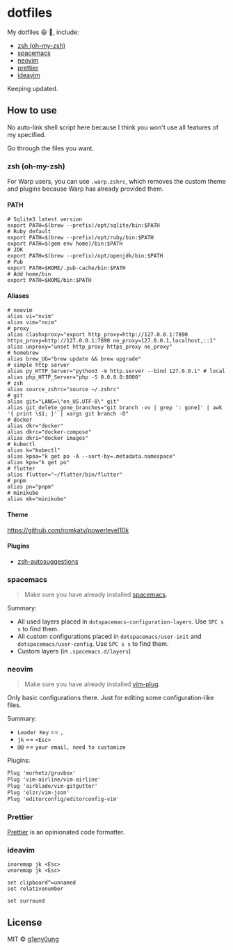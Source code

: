 # dotfiles

My dotfiles :satisfied: :see_no_evil:, include:

- [zsh (oh-my-zsh)](#zsh-oh-my-zsh)
- [spacemacs](#spacemacs)
- [neovim](#neovim)
- [prettier](#prettier)
- [ideavim](#ideavim)

Keeping updated.

## How to use

No auto-link shell script here because I think you won't use all features of my specified.

Go through the files you want.

### zsh (oh-my-zsh)

For Warp users, you can use `.warp.zshrc`, which removes the custom theme and
plugins because Warp has already provided them.

#### PATH

```shell
# Sqlite3 latest version
export PATH=$(brew --prefix)/opt/sqlite/bin:$PATH
# Ruby default
export PATH=$(brew --prefix)/opt/ruby/bin:$PATH
export PATH=$(gem env home)/bin:$PATH
# JDK
export PATH=$(brew --prefix)/opt/openjdk/bin:$PATH
# Pub
export PATH=$HOME/.pub-cache/bin:$PATH
# Add home/bin
export PATH=$HOME/bin:$PATH
```

#### Aliases

```shell
# neovim
alias vi="nvim"
alias vim="nvim"
# proxy
alias clashxproxy="export http_proxy=http://127.0.0.1:7890 https_proxy=http://127.0.0.1:7890 no_proxy=127.0.0.1,localhost,::1"
alias unproxy="unset http_proxy https_proxy no_proxy"
# homebrew
alias brew_UG="brew update && brew upgrade"
# simple http server
alias py_HTTP_Server="python3 -m http.server --bind 127.0.0.1" # local
alias php_HTTP_Server="php -S 0.0.0.0:8000"
# zsh
alias source_zshrc="source ~/.zshrc"
# git
alias git="LANG=\"en_US.UTF-8\" git"
alias git_delete_gone_branches="git branch -vv | grep ': gone]' | awk '{ print \$1; }' | xargs git branch -D"
# docker
alias dkr="docker"
alias dkrc="docker-compose"
alias dkri="docker images"
# kubectl
alias k="kubectl"
alias kpoa="k get po -A --sort-by=.metadata.namespace"
alias kpo="k get po"
# flutter
alias flutter="~/flutter/bin/flutter"
# pnpm
alias pn="pnpm"
# minikube
alias mk="minikube"
```

#### Theme

<https://github.com/romkatv/powerlevel10k>

#### Plugins

- [zsh-autosuggestions](https://github.com/zsh-users/zsh-autosuggestions)

### spacemacs

> Make sure you have already installed [spacemacs](http://spacemacs.org/).

Summary:

- All used layers placed in `dotspacemacs-configuration-layers`. Use `SPC s s` to find them.
- All custom configurations placed in `dotspacemacs/user-init` and `dotspacemacs/user-config`. Use `SPC s s` to find them.
- Custom layers (in `.spacemacs.d/layers`)

### neovim

> Make sure you have already installed [vim-plug](https://github.com/junegunn/vim-plug).

Only basic configurations there. Just for editing some configuration-like files.

Summary:

- `Leader Key` == `,`
- `jk` == `<Esc>`
- `@@` == `your email, need to customize`

Plugins:

```txt
Plug 'morhetz/gruvbox'
Plug 'vim-airline/vim-airline'
Plug 'airblade/vim-gitgutter'
Plug 'elzr/vim-json'
Plug 'editorconfig/editorconfig-vim'
```

### Prettier

[Prettier](https://prettier.io/) is an opinionated code formatter.

### ideavim

```vimrc
inoremap jk <Esc>
vnoremap jk <Esc>

set clipboard^=unnamed
set relativenumber

set surround
```

## License

MIT &copy; [g1eny0ung](https://github.com/g1eny0ung)
